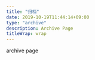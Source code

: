 ```yaml
---
title: "归档"
date: 2019-10-19T11:44:14+09:00
type: "archive"
description: Archive Page
titleWrap: wrap
---
```


archive page
